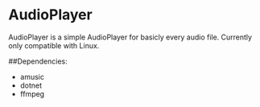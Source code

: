 # AudioPlayer
AudioPlayer is a simple AudioPlayer for basicly every audio file.
Currently only compatible with Linux.

##Dependencies:
- amusic
- dotnet
- ffmpeg
